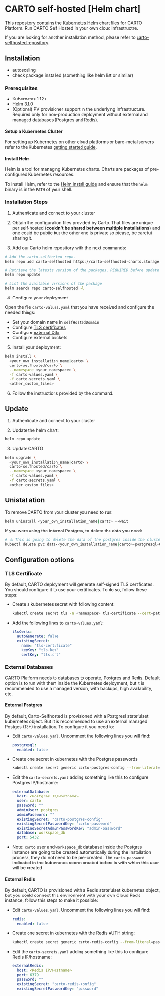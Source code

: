 # CARTO self-hosted [Helm chart]

This repository contains the [Kubernetes Helm](https://github.com/helm/helm) chart files for CARTO Platform. Run CARTO Self Hosted in your own cloud infrastructre.

If you are looking for another installation method, please refer to [carto-selfhosted repository](https://github.com/CartoDB/carto-selfhosted).

## Installation

- autoscaling
- check package installed (something like helm list or similar)

### Prerequisites

- Kubernetes 1.12+
- Helm 3.1.0
- (Optional) PV provisioner support in the underlying infrastructure. Required only for non-production deployment without external and managed databases (Postgres and Redis).

<!--
Currently the only Kubernetes that have been tested are EKS, GKE and AKS.
-->

#### Setup a Kubernetes Cluster

For setting up Kubernetes on other cloud platforms or bare-metal servers refer to the Kubernetes [getting started guide](http://kubernetes.io/docs/getting-started-guides/).

#### Install Helm

Helm is a tool for managing Kubernetes charts. Charts are packages of pre-configured Kubernetes resources.

To install Helm, refer to the [Helm install guide](https://github.com/helm/helm#install) and ensure that the `helm` binary is in the `PATH` of your shell.

### Installation Steps

1. Authenticate and connect to your cluster

2. Obtain the configuration files provided by Carto.
That files are unique per self-hosted (**couldn't be shared between multiple installations**) and one could be public but the other one is private so please, be careful sharing it.

3. Add our Carto helm repository with the next commands:
  ```bash
  # Add the carto-selfhosted repo.
  helm repo add carto-selfhosted https://carto-selfhosted-charts.storage.googleapis.com

  # Retrieve the latests version of the packages. REQUIRED before update to a new version.
  helm repo update

  # List the available versions of the package
  helm search repo carto-selfhosted -l
  ```

4. Configure your deployment.
<!--
 ¡¡ PENDING to be extracted and organized in another section !!
-->

Open the file `carto-values.yaml` that you have received and configure the needed things:

- Set your domain name in `selfHostedDomain`
- Configure [TLS certificates](#tls-certificate)
- Configure [external DBs](#external-databases)
- Configure external buckets

5. Install your deployment:
  ```bash
  helm install \
    <your_own_installation_name|carto> \
    carto-selfhosted/carto \
    --namespace <your_namespace> \
    -f carto-values.yaml \
    -f carto-secrets.yaml \
    <other_custom_files>
  ```

6. Follow the instructions provided by the command.

## Update

1. Authenticate and connect to your cluster

2. Update the helm chart:

  ```bash
  helm repo update
  ```
  
3. Update CARTO
  ```bash
  helm upgrade \
    <your_own_installation_name|carto> \
    carto-selfhosted/carto \
    --namespace <your_namespace> \
    -f carto-values.yaml \
    -f carto-secrets.yaml \
    <other_custom_files>
  ```

## Unistallation

To remove CARTO from your cluster you need to run:

```bash
helm uninstall <your_own_installation_name|carto> --wait
```

If you were using the internal Postgres, to delete the data you need:

```bash
# ⚠️ This is going to delete the data of the postgres inside the cluster ⚠️
kubectl delete pvc data-<your_own_installation_name|carto>-postgresql-0
```

## Configuration options

### TLS Certificate

By default, CARTO deployment will generate self-signed TLS certificates. You should configure it to use your
certificates. To do so, follow these steps:

- Create a kubernetes secret with following content:
  ```bash
  kubectl create secret tls -n <namespace> tls-certificate --cert=path/to/cert/file --key=path/to/key/file
  ```

- Add the following lines to `carto-values.yaml`:

  ```yaml
  tlsCerts:
    autoGenerate: false
    existingSecret:
      name: "tls-certificate"
      keyKey: "tls.key"
      certKey: "tls.crt"
  ```

### External Databases

CARTO Platform needs to databases to operate, Postgres and Redis. Default option is to run with them inside the Kubernetes deployment,
but it is recommended to use a managed version, with backups, high availability, etc.

#### External Postgres

By default, Carto-Selfhosted is provisioned with a Postgresl statefulset kubernetes object. But it is recommended to use an external
managed Postges (13+) installation. To configure it you need to:

- Edit `carto-values.yaml`. Uncomment the following lines you will find:

  ```yaml
  postgresql:
    enabled: false
  ```

- Create one secret in kubernetes with the Postgres passwords:

  ```bash
  kubectl create secret generic carto-postgres-config --from-literal=carto-password=<password> --from-literal=admin-password=<password>

  ```

- Edit the `carto-secrets.yaml` adding something like this to configure Postgres IP/hostname:

  ```yaml
  externalDatabase:
    host: <Postgres IP/Hostname>
    user: carto
    password: ""
    adminUser: postgres
    adminPassword: ""
    existingSecret: "carto-postgres-config"
    existingSecretPasswordKey: "carto-password"
    existingSecretAdminPasswordKey: "admin-password"
    database: workspace_db
    port: 5432
  ```

- Note: `carto` user and `workspace_db` database inside the Postgres instance are going to be created automatically
  during the installation process, they do not need to be pre-created. The `carto-password` indicated in the kubernetes
  secret created before is with which this user will be created

#### External Redis

By default, CARTO is provisioned with a Redis statefulset kubernetes object, but you could connect this environment
with your own Cloud Redis instance, follow this steps to make it possible:

- Edit `carto-values.yaml`. Uncomment the following lines you will find:

  ```yaml
  redis:
    enabled: false
  ```

- Create one secret in kubernetes with the Redis AUTH string:

  ```bash
  kubectl create secret generic carto-redis-config --from-literal=password=<AUTH string password>
  ```

- Edit the `carto-secrets.yaml` adding something like this to configure Redis IP/hostname:

  ```yaml
  externalRedis:
    host: <Redis IP/Hostname>
    port: 6379
    password: ""
    existingSecret: "carto-redis-config"
    existingSecretPasswordKey: "password"
  ```
